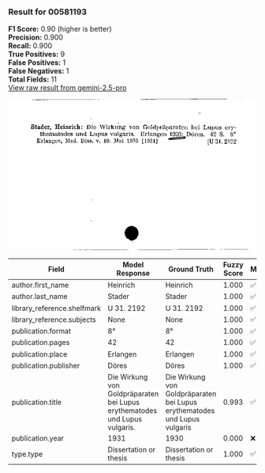 ### Result for 00581193
**F1 Score:** 0.90 (higher is better)<br>**Precision:** 0.900<br>**Recall:** 0.900<br>**True Positives:** 9<br>**False Positives:** 1<br>**False Negatives:** 1<br>**Total Fields:** 11<br>[View raw result from gemini-2.5-pro](https://github.com/RISE-UNIBAS/humanities_data_benchmark/blob/main/results/2025-10-01/T0155/request_T0155_00581193.json)

<img src="https://github.com/RISE-UNIBAS/humanities_data_benchmark/blob/main/benchmarks/zettelkatalog/images/00581193.jpg?raw=true" alt="00581193" width="600px">

| Field | Model Response | Ground Truth | Fuzzy Score | Match |
|-------|----------------|--------------|-------------|-------|
| author.first_name | Heinrich | Heinrich | 1.000 | ✅ |
| author.last_name | Stader | Stader | 1.000 | ✅ |
| library_reference.shelfmark | U 31. 2192 | U 31. 2192 | 1.000 | ✅ |
| library_reference.subjects | None | None | 1.000 | ✅ |
| publication.format | 8° | 8° | 1.000 | ✅ |
| publication.pages | 42 | 42 | 1.000 | ✅ |
| publication.place | Erlangen | Erlangen | 1.000 | ✅ |
| publication.publisher | Döres | Döres | 1.000 | ✅ |
| publication.title | Die Wirkung von Goldpräparaten bei Lupus erythematodes und Lupus vulgaris. | Die Wirkung von Goldpräparaten bei Lupus erythematodes und Lupus vulgaris | 0.993 | ✅ |
| publication.year | 1931 | 1930 | 0.000 | ❌ |
| type.type | Dissertation or thesis | Dissertation or thesis | 1.000 | ✅ |
